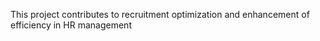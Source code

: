 This project contributes to recruitment optimization and enhancement of efficiency in HR management
